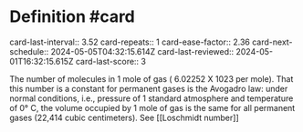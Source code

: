 # Definition #card
card-last-interval:: 3.52
card-repeats:: 1
card-ease-factor:: 2.36
card-next-schedule:: 2024-05-05T04:32:15.614Z
card-last-reviewed:: 2024-05-01T16:32:15.615Z
card-last-score:: 3

The number of molecules in 1 mole of gas ( 6.02252 X 1023 per mole).
That this number is a constant for permanent gases is the Avogadro law:
under normal conditions, i.e., pressure of 1 standard atmosphere and
temperature of 0° C, the volume occupied by 1 mole of gas is the same
for all permanent gases (22,414 cubic centimeters). See [[Loschmidt number]]